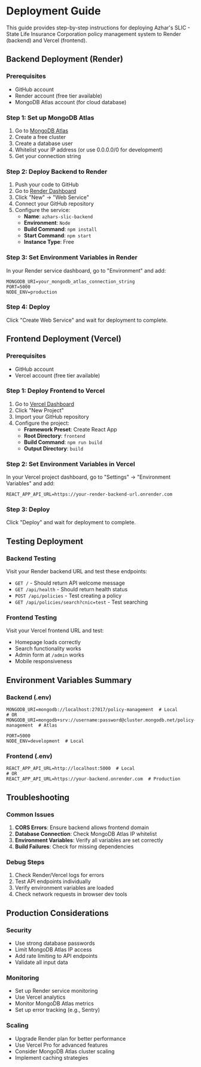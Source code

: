 # Deployment Guide

This guide provides step-by-step instructions for deploying Azhar's SLIC - State Life Insurance Corporation policy management system to Render (backend) and Vercel (frontend).

## Backend Deployment (Render)

### Prerequisites
- GitHub account
- Render account (free tier available)
- MongoDB Atlas account (for cloud database)

### Step 1: Set up MongoDB Atlas
1. Go to [MongoDB Atlas](https://www.mongodb.com/cloud/atlas)
2. Create a free cluster
3. Create a database user
4. Whitelist your IP address (or use 0.0.0.0/0 for development)
5. Get your connection string

### Step 2: Deploy Backend to Render
1. Push your code to GitHub
2. Go to [Render Dashboard](https://dashboard.render.com)
3. Click "New" → "Web Service"
4. Connect your GitHub repository
5. Configure the service:
   - **Name**: `azhars-slic-backend`
   - **Environment**: `Node`
   - **Build Command**: `npm install`
   - **Start Command**: `npm start`
   - **Instance Type**: Free

### Step 3: Set Environment Variables in Render
In your Render service dashboard, go to "Environment" and add:
```
MONGODB_URI=your_mongodb_atlas_connection_string
PORT=5000
NODE_ENV=production
```

### Step 4: Deploy
Click "Create Web Service" and wait for deployment to complete.

## Frontend Deployment (Vercel)

### Prerequisites
- GitHub account
- Vercel account (free tier available)

### Step 1: Deploy Frontend to Vercel
1. Go to [Vercel Dashboard](https://vercel.com/dashboard)
2. Click "New Project"
3. Import your GitHub repository
4. Configure the project:
   - **Framework Preset**: Create React App
   - **Root Directory**: `frontend`
   - **Build Command**: `npm run build`
   - **Output Directory**: `build`

### Step 2: Set Environment Variables in Vercel
In your Vercel project dashboard, go to "Settings" → "Environment Variables" and add:
```
REACT_APP_API_URL=https://your-render-backend-url.onrender.com
```

### Step 3: Deploy
Click "Deploy" and wait for deployment to complete.

## Testing Deployment

### Backend Testing
Visit your Render backend URL and test these endpoints:
- `GET /` - Should return API welcome message
- `GET /api/health` - Should return health status
- `POST /api/policies` - Test creating a policy
- `GET /api/policies/search?cnic=test` - Test searching

### Frontend Testing
Visit your Vercel frontend URL and test:
- Homepage loads correctly
- Search functionality works
- Admin form at `/admin` works
- Mobile responsiveness

## Environment Variables Summary

### Backend (.env)
```env
MONGODB_URI=mongodb://localhost:27017/policy-management  # Local
# OR
MONGODB_URI=mongodb+srv://username:password@cluster.mongodb.net/policy-management  # Atlas

PORT=5000
NODE_ENV=development  # Local
```

### Frontend (.env)
```env
REACT_APP_API_URL=http://localhost:5000  # Local
# OR
REACT_APP_API_URL=https://your-backend.onrender.com  # Production
```

## Troubleshooting

### Common Issues
1. **CORS Errors**: Ensure backend allows frontend domain
2. **Database Connection**: Check MongoDB Atlas IP whitelist
3. **Environment Variables**: Verify all variables are set correctly
4. **Build Failures**: Check for missing dependencies

### Debug Steps
1. Check Render/Vercel logs for errors
2. Test API endpoints individually
3. Verify environment variables are loaded
4. Check network requests in browser dev tools

## Production Considerations

### Security
- Use strong database passwords
- Limit MongoDB Atlas IP access
- Add rate limiting to API endpoints
- Validate all input data

### Monitoring
- Set up Render service monitoring
- Use Vercel analytics
- Monitor MongoDB Atlas metrics
- Set up error tracking (e.g., Sentry)

### Scaling
- Upgrade Render plan for better performance
- Use Vercel Pro for advanced features
- Consider MongoDB Atlas cluster scaling
- Implement caching strategies
